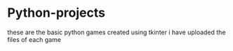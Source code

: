 # Python-projects

these are the basic python games created using tkinter i have uploaded the files of each game
